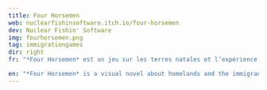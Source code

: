 ```yaml
---
title: Four Horsemen
web: nuclearfishinsoftware.itch.io/four-horsemen
dev: Nuclear Fishin' Software
img: fourhorsemen.png
tag: immigrationgames
dir: right
fr: "*Four Horsemen* est un jeu sur les terres natales et l’expérience immigrante. Rejoignez un groupe de quatre adolescents immigrants qui se cherchent une place dans un pays dystopique contemporain qui n’a pas de place pour elleux."

en: "*Four Horsemen* is a visual novel about homelands and the immigrant experience. Play as a group of four contemporary immigrant teenagers trying to find a place for themselves in a present-dystopian country that has no place for them."
---
```

